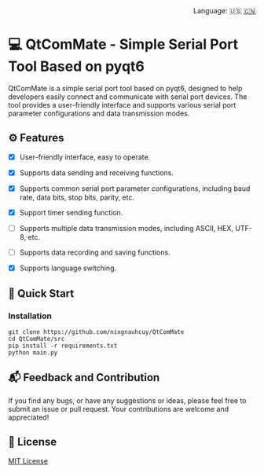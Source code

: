 <div align="right">
  Language:
  🇺🇸
  <a title="Chinese" href="/README_CN.md">🇨🇳</a>
</div>

# :computer: QtComMate - Simple Serial Port Tool Based on pyqt6

QtComMate is a simple serial port tool based on pyqt6, designed to help developers easily connect and communicate with serial port devices. The tool provides a user-friendly interface and supports various serial port parameter configurations and data transmission modes.

## :gear: Features

- [x] User-friendly interface, easy to operate.
- [x] Supports data sending and receiving functions.
- [x] Supports common serial port parameter configurations, including baud rate, data bits, stop bits, parity, etc.
- [x] Support timer sending function.
- [ ] Supports multiple data transmission modes, including ASCII, HEX, UTF-8, etc.
- [ ] Supports data recording and saving functions.
- [x] Supports language switching.


## :rocket: Quick Start

### Installation

```
git clone https://github.com/nixgnauhcuy/QtComMate
cd QtComMate/src
pip install -r requirements.txt
python main.py
```


## :mailbox_with_mail: Feedback and Contribution

If you find any bugs, or have any suggestions or ideas, please feel free to submit an issue or pull request. Your contributions are welcome and appreciated!

## :page_facing_up: License

[MIT License](https://github.com/nixgnauhcuy/QtComMate/blob/main/LICENSE)